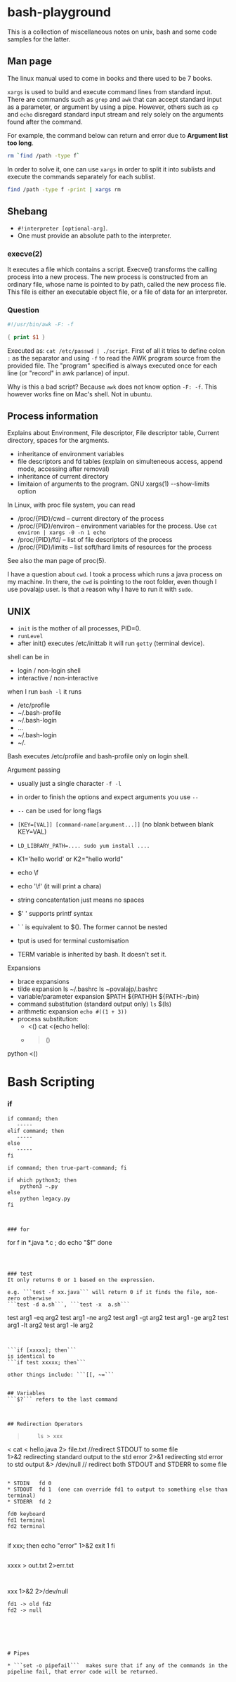 # bash-playground
This is a collection of miscellaneous notes on unix, bash and some code samples for the latter.




## Man page
The linux manual used to come in books and there used to be 7 books.

```xargs``` is used to build and execute command lines from standard input. There are commands such as `grep` and `awk` that can accept standard input as a parameter, or argument by using a pipe. However, others such as `cp` and `echo` disregard standard input stream and rely solely on the arguments found after the command.

For example, the command below can return and error due to **Argument list too long**.
```bash
rm `find /path -type f`
```

In order to solve it, one can use `xargs` in order to split it into sublists and execute the commands separately for each sublist.

```bash
find /path -type f -print | xargs rm
```


## Shebang
* `#!interpreter [optional-arg]`.
* One must provide an absolute path to the interpreter.


### execve(2)
It executes a file which contains a script.
Execve() transforms the calling process into a new process.  The new process is constructed from an ordinary file, whose name is pointed to by path, called the new process file.  This file is either an executable object file, or a file of data for an interpreter.

### Question
```awk
#!/usr/bin/awk -F: -f

{ print $1 }
```
Executed as: `cat /etc/passwd | ./script`.  First of all it tries to define colon `:` as the separator and using `-f` to read the AWK program source from the provided file. The "program" specified is always executed once for each line (or "record" in awk parlance) of input.

Why is this a bad script?
Because `awk` does not know option `-F: -f`. This however works fine on Mac's shell. Not in ubuntu.

## Process information
Explains about Environment, File descriptor, File descriptor table, Current directory, spaces for the argments.

* inheritance of environment variables
* file descriptors and fd tables (explain on simulteneous access, append mode, accessing after removal)
* inheritance of current directory
* limitaion of arguments to the program. GNU xargs(1) --show-limits option

In Linux, with proc file system, you can read
* /proc/{PID}/cwd – current directory of the process
* /proc/{PID}/environ – environment variables for the process.
  Use `cat environ | xargs -0 -n 1 echo`
* /proc/{PID}/fd/ – list of file descriptors of the process
* /proc/{PID}/limits – list soft/hard limits of resources for the process

See also the man page of proc(5).

I have a question about `cwd`. I took a process which runs a java process
on my machine. In there, the `cwd` is pointing to the root folder, even though I
use povalajp user. Is that a reason why I have to run it with `sudo`.



## UNIX

* `init` is the mother of all processes, PID=0.
* `runLevel`
* after init() executes /etc/inittab it will run `getty` (terminal device).


shell can be in
* login / non-login shell
* interactive / non-interactive

when I run `bash -l` it runs
* /etc/profile
* ~/.bash-profile
* ~/.bash-login
* ...
* ~/.bash-login
* ~/.

Bash executes /etc/profile and bash-profile only on login shell.


Argument passing
* usually just a single character `-f -l`
* in order to finish the options and expect arguments you use `--`
* `--` can be used for long flags
* `[KEY=[VAL]] [command-name[argument...]]` (no blank between blank KEY=VAL)
* `LD_LIBRARY_PATH=.... sudo yum install ....`
* K1='hello world' or K2="hello world"
* echo \f
* echo '\f' (it will print a chara)


* string concatentation just means no spaces
* $' ' supports printf syntax



* \` \` is equivalent to $(). The former cannot be nested
* tput is used for terminal customisation


* TERM variable is inherited by bash. It doesn't set it.


Expansions
* brace expansions
* tilde expansion ls ~/.bashrc ls ~povalajp/.bashrc
* variable/parameter expansion $PATH ${PATH}H ${PATH:-/bin}
* command substitution (standard output only) `ls` $(ls)
* arithmetic expansion `echo #((1 + 3))`
* process substitution:
  * <() cat <(echo hello):
  * >()



python <()






























# Bash Scripting

### if
```
if command; then
   -----
elif command; then
   -----
else
   -----
fi
```

``` if command; then true-part-command; fi ```

```
if which python3; then
    python3 ~.py
else
    python legacy.py
fi



### for
``` 
for f in *.java *.c ; do
	echo "$f"
done
```



### test
It only returns 0 or 1 based on the expression.

e.g. ```test -f xx.java``` will return 0 if it finds the file, non-zero otherwise
```test -d a.sh```, ```test -x  a.sh```

```
test arg1 -eq arg2
test arg1 -ne arg2
test arg1 -gt arg2
test arg1 -ge arg2
test arg1 -lt arg2
test arg1 -le arg2
```


```if [xxxxx]; then```
is identical to
```if test xxxxx; then```

other things include: ```[[, ~=```


## Variables
```$?``` refers to the last command



## Redirection Operators
```
>         ls > xxx
<         cat < hello.java
2> file.txt   //redirect STDOUT to some file      
1>&2  redirecting standard output to the std error
2>&1  redirecting std error to std output
&> /dev/null  // redirect both STDOUT and STDERR to some file
```

* STDIN   fd 0
* STDOUT  fd 1  (one can override fd1 to output to something else than terminal)
* STDERR  fd 2

fd0 keyboard
fd1 terminal
fd2 terminal


```
if xxx; then
	echo "error" 1>&2
    exit 1
fi 
```

```
xxxx > out.txt 2>err.txt
```


```
xxx 1>&2 2>/dev/null
```
fd1 -> old fd2
fd2 -> null






# Pipes

* ```set -o pipefail```  makes sure that if any of the commands in the pipeline fail, that error code will be returned.











